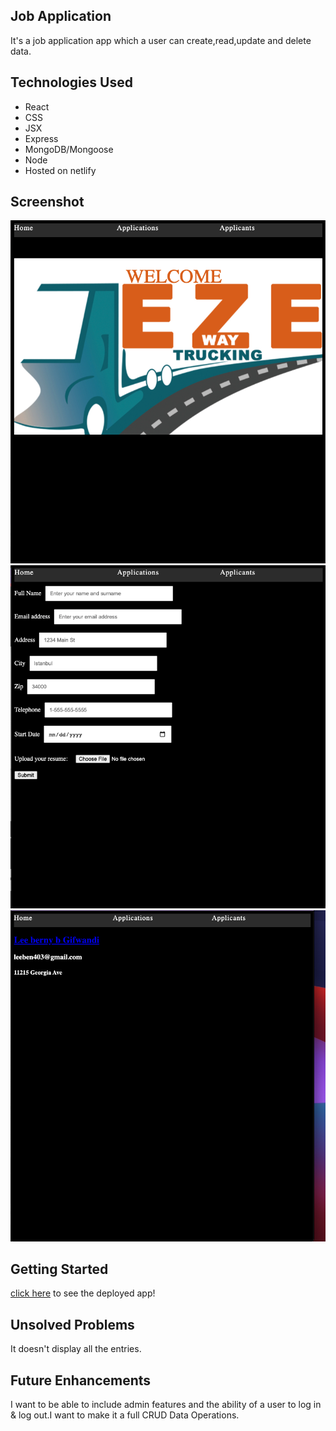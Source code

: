 Job Application
-------------------------------------------------------------------------------

It's a job application app which a user can create,read,update and delete data.

Technologies Used
-------------------------------------------------------------------------------

- React
- CSS
- JSX
- Express
- MongoDB/Mongoose
- Node
- Hosted on netlify

Screenshot
-------------------------------------------------------------------------------
![App!](images/app1.png)
![App!](images/app2.png)
![App!](images/app3.png)


Getting Started
-------------------------------------------------------------------------------
 [click here](https://6178b5513c520b000711d358--frosty-carson-03a384.netlify.app/) to see the deployed app!

Unsolved Problems
--------------------------------------------------------------------------------
It doesn't display all the entries.

Future Enhancements
-------------------------------------------------------------------------------
I want to be able to include admin features and the ability of a user to log in & log out.I want to make it a full CRUD Data Operations.
